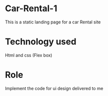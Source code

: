# Car-Rental-1
This is a static  landing page for a car Rental site

#   Technology used
Html and css (Flex box)

#   Role 
Implement the code for ui design delivered to me 
